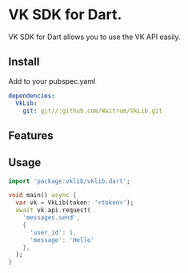 # VK SDK for Dart.

VK SDK for Dart allows you to use the VK API easily.

## Install
Add to your pubspec.yaml
```yaml
dependencies:
  VkLib: 
    git: git//:github.com/Waitrum/VkLib.git
```

## Features

## Usage

```dart
import 'package:vklib/vklib.dart';

void main() async {
  var vk = VkLib(token: '<token>');
  await vk.api.request(
    'messages.send',
    {
      'user_id': 1,
      'message': 'Hello'
    },
  );
}
```



